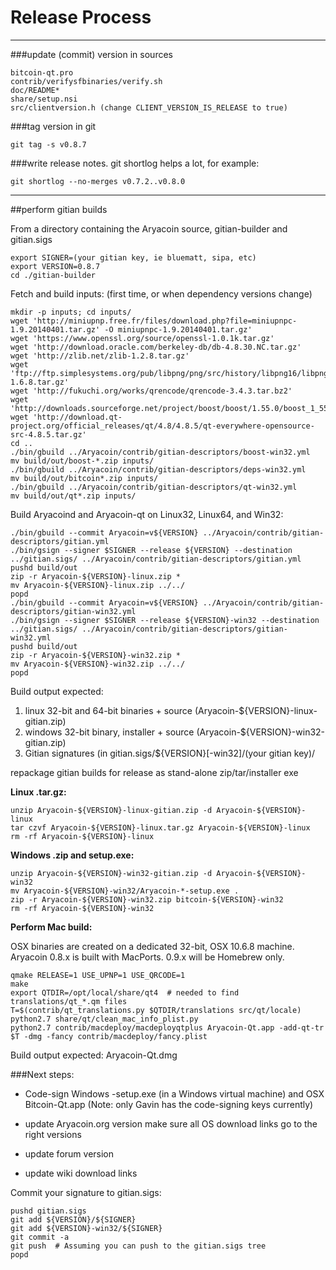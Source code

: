 Release Process
====================

* * *

###update (commit) version in sources


	bitcoin-qt.pro
	contrib/verifysfbinaries/verify.sh
	doc/README*
	share/setup.nsi
	src/clientversion.h (change CLIENT_VERSION_IS_RELEASE to true)

###tag version in git

	git tag -s v0.8.7

###write release notes. git shortlog helps a lot, for example:

	git shortlog --no-merges v0.7.2..v0.8.0

* * *

##perform gitian builds

 From a directory containing the Aryacoin source, gitian-builder and gitian.sigs
  
	export SIGNER=(your gitian key, ie bluematt, sipa, etc)
	export VERSION=0.8.7
	cd ./gitian-builder

 Fetch and build inputs: (first time, or when dependency versions change)

	mkdir -p inputs; cd inputs/
	wget 'http://miniupnp.free.fr/files/download.php?file=miniupnpc-1.9.20140401.tar.gz' -O miniupnpc-1.9.20140401.tar.gz'
	wget 'https://www.openssl.org/source/openssl-1.0.1k.tar.gz'
	wget 'http://download.oracle.com/berkeley-db/db-4.8.30.NC.tar.gz'
	wget 'http://zlib.net/zlib-1.2.8.tar.gz'
	wget 'ftp://ftp.simplesystems.org/pub/libpng/png/src/history/libpng16/libpng-1.6.8.tar.gz'
	wget 'http://fukuchi.org/works/qrencode/qrencode-3.4.3.tar.bz2'
	wget 'http://downloads.sourceforge.net/project/boost/boost/1.55.0/boost_1_55_0.tar.bz2'
	wget 'http://download.qt-project.org/official_releases/qt/4.8/4.8.5/qt-everywhere-opensource-src-4.8.5.tar.gz'
	cd ..
	./bin/gbuild ../Aryacoin/contrib/gitian-descriptors/boost-win32.yml
	mv build/out/boost-*.zip inputs/
	./bin/gbuild ../Aryacoin/contrib/gitian-descriptors/deps-win32.yml
	mv build/out/bitcoin*.zip inputs/
	./bin/gbuild ../Aryacoin/contrib/gitian-descriptors/qt-win32.yml
	mv build/out/qt*.zip inputs/

 Build Aryacoind and Aryacoin-qt on Linux32, Linux64, and Win32:
  
	./bin/gbuild --commit Aryacoin=v${VERSION} ../Aryacoin/contrib/gitian-descriptors/gitian.yml
	./bin/gsign --signer $SIGNER --release ${VERSION} --destination ../gitian.sigs/ ../Aryacoin/contrib/gitian-descriptors/gitian.yml
	pushd build/out
	zip -r Aryacoin-${VERSION}-linux.zip *
	mv Aryacoin-${VERSION}-linux.zip ../../
	popd
	./bin/gbuild --commit Aryacoin=v${VERSION} ../Aryacoin/contrib/gitian-descriptors/gitian-win32.yml
	./bin/gsign --signer $SIGNER --release ${VERSION}-win32 --destination ../gitian.sigs/ ../Aryacoin/contrib/gitian-descriptors/gitian-win32.yml
	pushd build/out
	zip -r Aryacoin-${VERSION}-win32.zip *
	mv Aryacoin-${VERSION}-win32.zip ../../
	popd

  Build output expected:

  1. linux 32-bit and 64-bit binaries + source (Aryacoin-${VERSION}-linux-gitian.zip)
  2. windows 32-bit binary, installer + source (Aryacoin-${VERSION}-win32-gitian.zip)
  3. Gitian signatures (in gitian.sigs/${VERSION}[-win32]/(your gitian key)/

repackage gitian builds for release as stand-alone zip/tar/installer exe

**Linux .tar.gz:**

	unzip Aryacoin-${VERSION}-linux-gitian.zip -d Aryacoin-${VERSION}-linux
	tar czvf Aryacoin-${VERSION}-linux.tar.gz Aryacoin-${VERSION}-linux
	rm -rf Aryacoin-${VERSION}-linux

**Windows .zip and setup.exe:**

	unzip Aryacoin-${VERSION}-win32-gitian.zip -d Aryacoin-${VERSION}-win32
	mv Aryacoin-${VERSION}-win32/Aryacoin-*-setup.exe .
	zip -r Aryacoin-${VERSION}-win32.zip bitcoin-${VERSION}-win32
	rm -rf Aryacoin-${VERSION}-win32

**Perform Mac build:**

  OSX binaries are created on a dedicated 32-bit, OSX 10.6.8 machine.
  Aryacoin 0.8.x is built with MacPorts.  0.9.x will be Homebrew only.

	qmake RELEASE=1 USE_UPNP=1 USE_QRCODE=1
	make
	export QTDIR=/opt/local/share/qt4  # needed to find translations/qt_*.qm files
	T=$(contrib/qt_translations.py $QTDIR/translations src/qt/locale)
	python2.7 share/qt/clean_mac_info_plist.py
	python2.7 contrib/macdeploy/macdeployqtplus Aryacoin-Qt.app -add-qt-tr $T -dmg -fancy contrib/macdeploy/fancy.plist

 Build output expected: Aryacoin-Qt.dmg

###Next steps:

* Code-sign Windows -setup.exe (in a Windows virtual machine) and
  OSX Bitcoin-Qt.app (Note: only Gavin has the code-signing keys currently)

* update Aryacoin.org version
  make sure all OS download links go to the right versions

* update forum version

* update wiki download links

Commit your signature to gitian.sigs:

	pushd gitian.sigs
	git add ${VERSION}/${SIGNER}
	git add ${VERSION}-win32/${SIGNER}
	git commit -a
	git push  # Assuming you can push to the gitian.sigs tree
	popd

